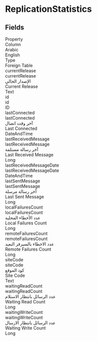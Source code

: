 # ReplicationStatistics

<ContentFilter/>

<div class='searchable'>

## Fields

<div class="nama-table">
<div class="row header-row">
<div class="cell">Property</div>
<div class="cell">Column</div>
<div class="cell">Arabic</div>
<div class="cell">English</div>
<div class="cell">Type</div>
<div class="cell">Foreign Table</div>
</div><div class="row searchable" id="currentRelease">
<div class="cell" data-label="Property">currentRelease</div>
<div class="cell" data-label="Column">currentRelease</div>
<div class="cell" data-label="Arabic">الإصدار الحالي</div>
<div class="cell" data-label="English">Current Release</div>
<div class="cell" data-label="Type">Text</div>

</div>

<div class="row searchable" id="id">
<div class="cell" data-label="Property">id</div>
<div class="cell" data-label="Column">id</div>
<div class="cell" data-label="Arabic"></div>
<div class="cell" data-label="English"></div>
<div class="cell" data-label="Type">ID</div>

</div>

<div class="row searchable" id="lastConnected">
<div class="cell" data-label="Property">lastConnected</div>
<div class="cell" data-label="Column">lastConnected</div>
<div class="cell" data-label="Arabic">آخر وقت اتصال</div>
<div class="cell" data-label="English">Last Connected</div>
<div class="cell" data-label="Type">DateAndTime</div>

</div>

<div class="row searchable" id="lastReceivedMessage">
<div class="cell" data-label="Property">lastReceivedMessage</div>
<div class="cell" data-label="Column">lastReceivedMessage</div>
<div class="cell" data-label="Arabic">آخر رسالة مستلمة</div>
<div class="cell" data-label="English">Last Received Message</div>
<div class="cell" data-label="Type">Long</div>

</div>

<div class="row searchable" id="lastReceivedMessageDate">
<div class="cell" data-label="Property">lastReceivedMessageDate</div>
<div class="cell" data-label="Column">lastReceivedMessageDate</div>
<div class="cell" data-label="Arabic"></div>
<div class="cell" data-label="English"></div>
<div class="cell" data-label="Type">DateAndTime</div>

</div>

<div class="row searchable" id="lastSentMessage">
<div class="cell" data-label="Property">lastSentMessage</div>
<div class="cell" data-label="Column">lastSentMessage</div>
<div class="cell" data-label="Arabic">آخر رسالة مرسلة</div>
<div class="cell" data-label="English">Last Sent Message</div>
<div class="cell" data-label="Type">Long</div>

</div>

<div class="row searchable" id="localFailuresCount">
<div class="cell" data-label="Property">localFailuresCount</div>
<div class="cell" data-label="Column">localFailuresCount</div>
<div class="cell" data-label="Arabic">عدد الأخطاء المحلية</div>
<div class="cell" data-label="English">Local Failures Count</div>
<div class="cell" data-label="Type">Long</div>

</div>

<div class="row searchable" id="remoteFailuresCount">
<div class="cell" data-label="Property">remoteFailuresCount</div>
<div class="cell" data-label="Column">remoteFailuresCount</div>
<div class="cell" data-label="Arabic">عدد الاخطاء بالسيرفر البعيد</div>
<div class="cell" data-label="English">Remote Failures Count</div>
<div class="cell" data-label="Type">Long</div>

</div>

<div class="row searchable" id="siteCode">
<div class="cell" data-label="Property">siteCode</div>
<div class="cell" data-label="Column">siteCode</div>
<div class="cell" data-label="Arabic">كود الموقع</div>
<div class="cell" data-label="English">Site Code</div>
<div class="cell" data-label="Type">Text</div>

</div>

<div class="row searchable" id="waitingReadCount">
<div class="cell" data-label="Property">waitingReadCount</div>
<div class="cell" data-label="Column">waitingReadCount</div>
<div class="cell" data-label="Arabic">عدد الرسائل بانتظار الاستلام</div>
<div class="cell" data-label="English">Waiting Read Count</div>
<div class="cell" data-label="Type">Long</div>

</div>

<div class="row searchable" id="waitingWriteCount">
<div class="cell" data-label="Property">waitingWriteCount</div>
<div class="cell" data-label="Column">waitingWriteCount</div>
<div class="cell" data-label="Arabic">عدد الرسائل بانتظار الارسال</div>
<div class="cell" data-label="English">Waiting Write Count</div>
<div class="cell" data-label="Type">Long</div>

</div>


</div>
</div>

